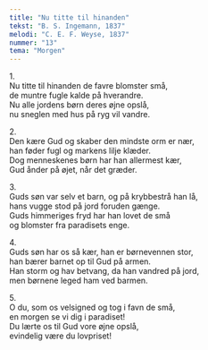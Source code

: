 ```yaml
---
title: "Nu titte til hinanden"
tekst: "B. S. Ingemann, 1837"
melodi: "C. E. F. Weyse, 1837"
nummer: "13"
tema: "Morgen"
---
```

1.<br>
Nu titte til hinanden de favre blomster små,<br>
de muntre fugle kalde på hverandre.<br>
Nu alle jordens børn deres øjne opslå,<br>
nu sneglen med hus på ryg vil vandre.<br>

2.<br>
Den kære Gud og skaber den mindste orm er nær,<br>
han føder fugl og markens lilje klæder.<br>
Dog menneskenes børn har han allermest kær,<br>
Gud ånder på øjet, når det græder.<br>

3.<br>
Guds søn var selv et barn, og på krybbestrå han lå,<br>
hans vugge stod på jord foruden gænge.<br>
Guds himmeriges fryd har han lovet de små<br>
og blomster fra paradisets enge.<br>

4.<br>
Guds søn har os så kær, han er børnevennen stor,<br>
han bærer barnet op til Gud på armen.<br>
Han storm og hav betvang, da han vandred på jord,<br>
men børnene leged ham ved barmen.<br>

5.<br>
O du, som os velsigned og tog i favn de små,<br>
en morgen se vi dig i paradiset!<br>
Du lærte os til Gud vore øjne opslå,<br>
evindelig være du lovpriset!<br>
